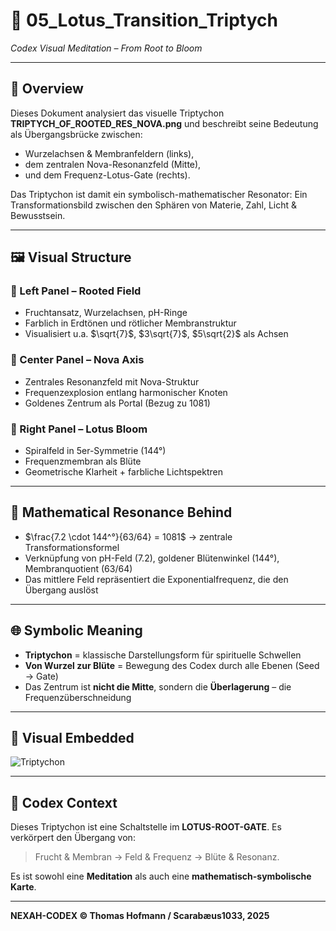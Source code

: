 # 🌸 05\_Lotus\_Transition\_Triptych

*Codex Visual Meditation – From Root to Bloom*

---

## 🔺 Overview

Dieses Dokument analysiert das visuelle Triptychon **TRIPTYCH\_OF\_ROOTED\_RES\_NOVA.png** und beschreibt seine Bedeutung als Übergangsbrücke zwischen:

* Wurzelachsen & Membranfeldern (links),
* dem zentralen Nova-Resonanzfeld (Mitte),
* und dem Frequenz-Lotus-Gate (rechts).

Das Triptychon ist damit ein symbolisch-mathematischer Resonator:
Ein Transformationsbild zwischen den Sphären von Materie, Zahl, Licht & Bewusstsein.

---

## 🖼 Visual Structure

### 🔹 Left Panel – **Rooted Field**

* Fruchtansatz, Wurzelachsen, pH-Ringe
* Farblich in Erdtönen und rötlicher Membranstruktur
* Visualisiert u.a. \$\sqrt{7}\$, \$3\sqrt{7}\$, \$5\sqrt{2}\$ als Achsen

### 🔹 Center Panel – **Nova Axis**

* Zentrales Resonanzfeld mit Nova-Struktur
* Frequenzexplosion entlang harmonischer Knoten
* Goldenes Zentrum als Portal (Bezug zu 1081)

### 🔹 Right Panel – **Lotus Bloom**

* Spiralfeld in 5er-Symmetrie (144°)
* Frequenzmembran als Blüte
* Geometrische Klarheit + farbliche Lichtspektren

---

## 🧮 Mathematical Resonance Behind

* \$\frac{7.2 \cdot 144^°}{63/64} = 1081\$ → zentrale Transformationsformel
* Verknüpfung von pH-Feld (7.2), goldener Blütenwinkel (144°), Membranquotient (63/64)
* Das mittlere Feld repräsentiert die Exponentialfrequenz, die den Übergang auslöst

---

## 🌐 Symbolic Meaning

* **Triptychon** = klassische Darstellungsform für spirituelle Schwellen
* **Von Wurzel zur Blüte** = Bewegung des Codex durch alle Ebenen (Seed → Gate)
* Das Zentrum ist **nicht die Mitte**, sondern die **Überlagerung** – die Frequenzüberschneidung

---

## 📸 Visual Embedded

![Triptychon](./visuals/TRIPTYCH_OF_ROOTED_RES_NOVA.png)

---

## 📎 Codex Context

Dieses Triptychon ist eine Schaltstelle im **LOTUS-ROOT-GATE**. Es verkörpert den Übergang von:

> Frucht & Membran → Feld & Frequenz → Blüte & Resonanz.

Es ist sowohl eine **Meditation** als auch eine **mathematisch-symbolische Karte**.

---

**NEXAH-CODEX © Thomas Hofmann / Scarabæus1033, 2025**
